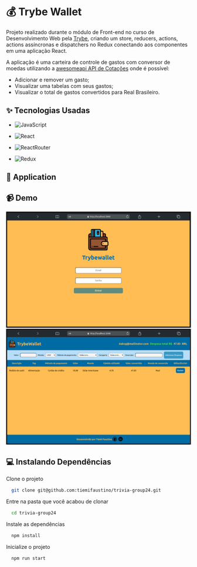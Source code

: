 
# 💰 Trybe Wallet

Projeto realizado durante o módulo de Front-end no curso de Desenvolvimento Web pela [Trybe](https://www.betrybe.com/), criando um store, reducers, actions, actions assíncronas e dispatchers no Redux conectando aos componentes em uma aplicação React. 

A aplicação é uma carteira de controle de gastos com conversor de moedas utilizando a [awesomeapi API de Cotações](https://economia.awesomeapi.com.br/json/all) onde é possível:
- Adicionar e remover um gasto;
- Visualizar uma tabelas com seus gastos;
- Visualizar o total de gastos convertidos para Real Brasileiro.


## ✨ Tecnologias Usadas

- ![JavaScript](https://img.shields.io/badge/JavaScript-F7DF1E?style=for-the-badge&logo=javascript&logoColor=black)

- ![React](https://img.shields.io/badge/React-20232A?style=for-the-badge&logo=react&logoColor=61DAFB)

- ![ReactRouter](https://img.shields.io/badge/React_Router-CA4245?style=for-the-badge&logo=react-router&logoColor=white)

- ![Redux](https://img.shields.io/badge/Redux-593D88?style=for-the-badge&logo=redux&logoColor=white)


## 🎉 Application



## 📹 Demo

<img alt="login" width="700" src="./src/images/login.png" />
<img alt="tela da carteira" width="700" src="./src/images/tela.png" />

## 💻 Instalando Dependências

Clone o projeto

```bash
  git clone git@github.com:tiemifaustino/trivia-group24.git
```

Entre na pasta que você acabou de clonar

```bash
  cd trivia-group24
```

Instale as dependências

```bash
  npm install
```

Inicialize o projeto

```bash
  npm run start
```
